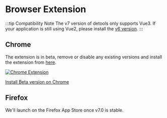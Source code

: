 # Browser Extension

:::tip Compatibility Note
The v7 version of detools only supports Vue3. If your application is still using Vue2, please install the [v6 version](https://chromewebstore.google.com/detail/vuejs-devtools/nhdogjmejiglipccpnnnanhbledajbpd?hl=zh-CN&utm_source=ext_sidebar).
:::

## Chrome

The extension is in beta, remove or disable any existing versions and install the extension from [here](https://chromewebstore.google.com/detail/vuejs-devtools-beta/ljjemllljcmogpfapbkkighbhhppjdbg?hl=zh-CN&utm_source=ext_sidebar).

 <div
  class="w-83 group cursor-pointer list-none rounded pr-5 hover:b-$vp-c-brand-1"
  border="~ solid base" flex="~ flex-row items-center"
>
  <a
    href="https://chromewebstore.google.com/detail/vuejs-devtools-beta/ljjemllljcmogpfapbkkighbhhppjdbg?utm_source=ext_sidebar"
    class="group text-! h-full w-full flex cursor-pointer list-none items-center rounded pr-5 hover:b-$vp-c-brand-1 text-$vp-c-text-1! decoration-none!"
    target="_blank"
  >
    <img src="/features/chrome-logo.svg" alt="Chrome Extension" class="mx-2 h-10">
    <p class="group-hover:text-$vp-c-brand-1">
      Install Beta version on Chrome
    </p>
  </a>
</div>

## Firefox

We'll launch on the Firefox App Store once v7.0 is stable.
